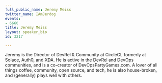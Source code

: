 ```yaml
---
full_public_name: Jeremy Meiss
twitter_name: IAmJerdog
events:
- 6660
title: Jeremy Meiss
layout: speaker_bio
id: 3217

---
```

Jeremy is the Director of DevRel & Community at CircleCI, formerly at Solace, Auth0, and XDA. He is active in the DevRel and DevOps communities, and is a co-creator of DevOpsPartyGames.com. A lover of all things coffee, community, open source, and tech, he is also house-broken, and (generally) plays well with others.